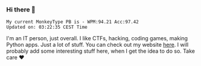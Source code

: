 ### Hi there 👋
<!-- PB START -->
```
My current MonkeyType PB is - WPM:94.21 Acc:97.42
Updated on: 03:22:35 CEST Time
```
<!-- PB END -->
I'm an IT person, just overall. I like CTFs, hacking, coding games, making Python apps. Just a lot of stuff.
You can check out my website [here](https://skill3472.github.io/).
I will probably add some interesting stuff here, when I get the idea to do so. Take care ❤️
